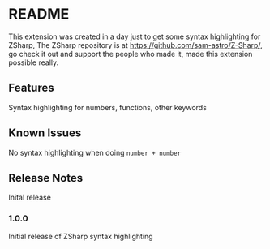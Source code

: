 # README

This extension was created in a day just to get some syntax highlighting for ZSharp,
The ZSharp repository is at https://github.com/sam-astro/Z-Sharp/, go check it out
and support the people who made it, made this extension possible really.

## Features

Syntax highlighting for numbers, functions, other keywords

## Known Issues

No syntax highlighting when doing `number + number`

## Release Notes

Inital release

### 1.0.0

Initial release of ZSharp syntax highlighting
